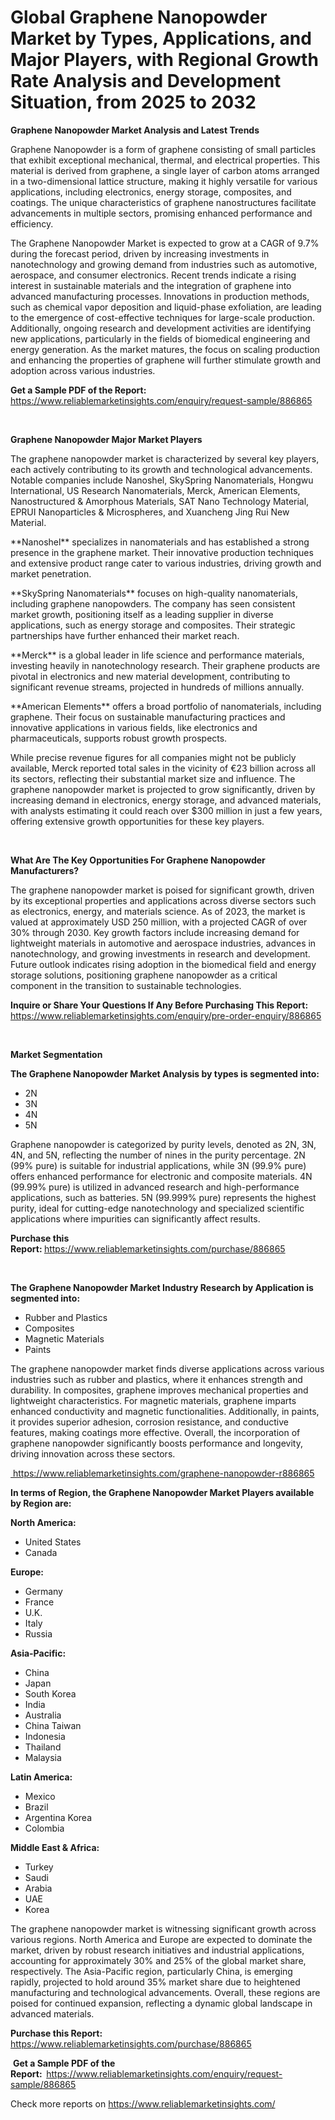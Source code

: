 <p><h1>Global Graphene Nanopowder Market by Types, Applications, and Major Players, with Regional Growth Rate Analysis and Development Situation, from 2025 to 2032</h1></p><p><strong>Graphene Nanopowder Market Analysis and Latest Trends</strong></p>
<p><p>Graphene Nanopowder is a form of graphene consisting of small particles that exhibit exceptional mechanical, thermal, and electrical properties. This material is derived from graphene, a single layer of carbon atoms arranged in a two-dimensional lattice structure, making it highly versatile for various applications, including electronics, energy storage, composites, and coatings. The unique characteristics of graphene nanostructures facilitate advancements in multiple sectors, promising enhanced performance and efficiency.</p><p>The Graphene Nanopowder Market is expected to grow at a CAGR of 9.7% during the forecast period, driven by increasing investments in nanotechnology and growing demand from industries such as automotive, aerospace, and consumer electronics. Recent trends indicate a rising interest in sustainable materials and the integration of graphene into advanced manufacturing processes. Innovations in production methods, such as chemical vapor deposition and liquid-phase exfoliation, are leading to the emergence of cost-effective techniques for large-scale production. Additionally, ongoing research and development activities are identifying new applications, particularly in the fields of biomedical engineering and energy generation. As the market matures, the focus on scaling production and enhancing the properties of graphene will further stimulate growth and adoption across various industries.</p></p>
<p><strong>Get a Sample PDF of the Report:&nbsp;</strong> <a href="https://www.reliablemarketinsights.com/enquiry/request-sample/886865?utm_campaign=2802&utm_medium=2&utm_source=Github&utm_content=ia&utm_term=31032025&utm_id=graphene-nanopowder">https://www.reliablemarketinsights.com/enquiry/request-sample/886865</a></p>
<p>&nbsp;</p>
<p><strong>Graphene Nanopowder Major Market Players</strong></p>
<p><p>The graphene nanopowder market is characterized by several key players, each actively contributing to its growth and technological advancements. Notable companies include Nanoshel, SkySpring Nanomaterials, Hongwu International, US Research Nanomaterials, Merck, American Elements, Nanostructured & Amorphous Materials, SAT Nano Technology Material, EPRUI Nanoparticles & Microspheres, and Xuancheng Jing Rui New Material.</p><p>**Nanoshel** specializes in nanomaterials and has established a strong presence in the graphene market. Their innovative production techniques and extensive product range cater to various industries, driving growth and market penetration.</p><p>**SkySpring Nanomaterials** focuses on high-quality nanomaterials, including graphene nanopowders. The company has seen consistent market growth, positioning itself as a leading supplier in diverse applications, such as energy storage and composites. Their strategic partnerships have further enhanced their market reach.</p><p>**Merck** is a global leader in life science and performance materials, investing heavily in nanotechnology research. Their graphene products are pivotal in electronics and new material development, contributing to significant revenue streams, projected in hundreds of millions annually.</p><p>**American Elements** offers a broad portfolio of nanomaterials, including graphene. Their focus on sustainable manufacturing practices and innovative applications in various fields, like electronics and pharmaceuticals, supports robust growth prospects.</p><p>While precise revenue figures for all companies might not be publicly available, Merck reported total sales in the vicinity of €23 billion across all its sectors, reflecting their substantial market size and influence. The graphene nanopowder market is projected to grow significantly, driven by increasing demand in electronics, energy storage, and advanced materials, with analysts estimating it could reach over $300 million in just a few years, offering extensive growth opportunities for these key players.</p></p>
<p>&nbsp;</p>
<p><strong>What Are The Key Opportunities For Graphene Nanopowder Manufacturers?</strong></p>
<p><p>The graphene nanopowder market is poised for significant growth, driven by its exceptional properties and applications across diverse sectors such as electronics, energy, and materials science. As of 2023, the market is valued at approximately USD 250 million, with a projected CAGR of over 30% through 2030. Key growth factors include increasing demand for lightweight materials in automotive and aerospace industries, advances in nanotechnology, and growing investments in research and development. Future outlook indicates rising adoption in the biomedical field and energy storage solutions, positioning graphene nanopowder as a critical component in the transition to sustainable technologies.</p></p>
<p><strong>Inquire or Share Your Questions If Any Before Purchasing This Report:</strong> <a href="https://www.reliablemarketinsights.com/enquiry/pre-order-enquiry/886865?utm_campaign=2802&utm_medium=2&utm_source=Github&utm_content=ia&utm_term=31032025&utm_id=graphene-nanopowder">https://www.reliablemarketinsights.com/enquiry/pre-order-enquiry/886865</a></p>
<p>&nbsp;</p>
<p><strong>Market Segmentation</strong></p>
<p><strong>The Graphene Nanopowder Market Analysis by types is segmented into:</strong></p>
<p><ul><li>2N</li><li>3N</li><li>4N</li><li>5N</li></ul></p>
<p><p>Graphene nanopowder is categorized by purity levels, denoted as 2N, 3N, 4N, and 5N, reflecting the number of nines in the purity percentage. 2N (99% pure) is suitable for industrial applications, while 3N (99.9% pure) offers enhanced performance for electronic and composite materials. 4N (99.99% pure) is utilized in advanced research and high-performance applications, such as batteries. 5N (99.999% pure) represents the highest purity, ideal for cutting-edge nanotechnology and specialized scientific applications where impurities can significantly affect results.</p></p>
<p><strong>Purchase this Report:&nbsp;</strong><a href="https://www.reliablemarketinsights.com/purchase/886865?utm_campaign=2802&utm_medium=2&utm_source=Github&utm_content=ia&utm_term=31032025&utm_id=graphene-nanopowder">https://www.reliablemarketinsights.com/purchase/886865</a></p>
<p>&nbsp;</p>
<p><strong>The Graphene Nanopowder Market Industry Research by Application is segmented into:</strong></p>
<p><ul><li>Rubber and Plastics</li><li>Composites</li><li>Magnetic Materials</li><li>Paints</li></ul></p>
<p><p>The graphene nanopowder market finds diverse applications across various industries such as rubber and plastics, where it enhances strength and durability. In composites, graphene improves mechanical properties and lightweight characteristics. For magnetic materials, graphene imparts enhanced conductivity and magnetic functionalities. Additionally, in paints, it provides superior adhesion, corrosion resistance, and conductive features, making coatings more effective. Overall, the incorporation of graphene nanopowder significantly boosts performance and longevity, driving innovation across these sectors.</p></p>
<p><a href="https://www.reliablemarketinsights.com/graphene-nanopowder-r886865?utm_campaign=2802&utm_medium=2&utm_source=Github&utm_content=ia&utm_term=31032025&utm_id=graphene-nanopowder">&nbsp;https://www.reliablemarketinsights.com/graphene-nanopowder-r886865</a></p>
<p><strong>In terms of Region, the Graphene Nanopowder Market Players available by Region are:</strong></p>
<p>
    <p> <strong> North America: </strong>
        <ul>
            <li>United States</li>
            <li>Canada</li>
        </ul>
        </p> 
    <p> <strong> Europe: </strong>
        <ul>
            <li>Germany</li>
            <li>France</li>
            <li>U.K.</li>
            <li>Italy</li>
            <li>Russia</li>
        </ul>
        </p> 
    <p> <strong> Asia-Pacific: </strong>
        <ul>
            <li>China</li>
            <li>Japan</li>
            <li>South Korea</li>
            <li>India</li>
            <li>Australia</li>
            <li>China Taiwan</li>
            <li>Indonesia</li>
            <li>Thailand</li>
            <li>Malaysia</li>
        </ul>
        </p> 
    <p> <strong> Latin America: </strong>
        <ul>
            <li>Mexico</li>
            <li>Brazil</li>
            <li>Argentina Korea</li>
            <li>Colombia</li>
        </ul>
        </p> 
    <p> <strong> Middle East & Africa: </strong>
        <ul>
            <li>Turkey</li>
            <li>Saudi</li>
            <li>Arabia</li>
            <li>UAE</li>
            <li>Korea</li>
        </ul>
    </p>
    </p>
<p><p>The graphene nanopowder market is witnessing significant growth across various regions. North America and Europe are expected to dominate the market, driven by robust research initiatives and industrial applications, accounting for approximately 30% and 25% of the global market share, respectively. The Asia-Pacific region, particularly China, is emerging rapidly, projected to hold around 35% market share due to heightened manufacturing and technological advancements. Overall, these regions are poised for continued expansion, reflecting a dynamic global landscape in advanced materials.</p></p>
<p><strong>Purchase this Report: </strong><a href="https://www.reliablemarketinsights.com/purchase/886865?utm_campaign=2802&utm_medium=2&utm_source=Github&utm_content=ia&utm_term=31032025&utm_id=graphene-nanopowder">https://www.reliablemarketinsights.com/purchase/886865</a></p>
<p>&nbsp;<strong>Get a Sample PDF of the Report:&nbsp;&nbsp;</strong><a href="https://www.reliablemarketinsights.com/enquiry/request-sample/886865?utm_campaign=2802&utm_medium=2&utm_source=Github&utm_content=ia&utm_term=31032025&utm_id=graphene-nanopowder">https://www.reliablemarketinsights.com/enquiry/request-sample/886865</a></p>
<p><strong></strong></p>
<p>Check more reports on <a href="https://www.reliablemarketinsights.com/?utm_campaign=2802&utm_medium=2&utm_source=Github&utm_content=ia&utm_term=31032025&utm_id=graphene-nanopowder">https://www.reliablemarketinsights.com/</a></p>